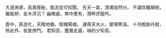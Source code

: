 大道淵源，高真隱秘，風流豈可知聞。
先天一氣，清濁自然分。
不識坎離顛倒，誰能辨、金木浮沉？
幽微處，無中產有，澗畔虎龍吟。

壺中，真造化，天精地髓，陰魄陽魂。
運周天水火，燮理寒溫。
十月脫胎丹就，除此外、皆是傍門。
君知否，塵寰走遍，端的少知音。